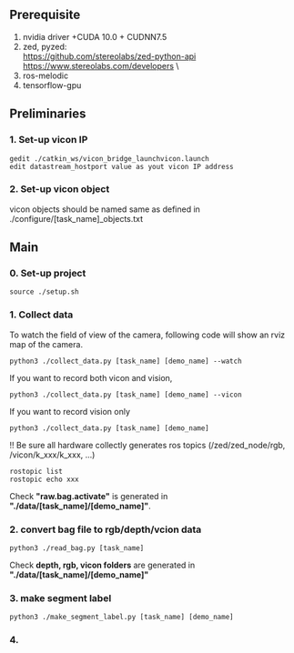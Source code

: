 ## Prerequisite
1. nvidia driver +CUDA 10.0 + CUDNN7.5
2. zed, pyzed:\
 https://github.com/stereolabs/zed-python-api \
 https://www.stereolabs.com/developers \
3. ros-melodic
4. tensorflow-gpu

## Preliminaries
### 1. Set-up vicon IP
```
gedit ./catkin_ws/vicon_bridge_launchvicon.launch
edit datastream_hostport value as yout vicon IP address
```
### 2. Set-up vicon object
vicon objects should be named same as defined in ./configure/[task_name]_objects.txt


## Main
### 0. Set-up project
```
source ./setup.sh
```

### 1. Collect data  
To watch the field of view of the camera, following code will show an rviz map of the camera.
```
python3 ./collect_data.py [task_name] [demo_name] --watch
```

If you want to record both vicon and vision, 
```
python3 ./collect_data.py [task_name] [demo_name] --vicon
```

If you want to record vision only
```
python3 ./collect_data.py [task_name] [demo_name]
```

!! Be sure all hardware collectly generates ros topics (/zed/zed_node/rgb, /vicon/k_xxx/k_xxx, ...)
```
rostopic list
rostopic echo xxx
```

Check **"raw.bag.activate"** is generated in **"./data/[task_name]/[demo_name]"**.

### 2. convert bag file to rgb/depth/vcion data
```
python3 ./read_bag.py [task_name]
```
Check **depth, rgb, vicon folders** are generated in **"./data/[task_name]/[demo_name]"**


### 3. make segment label
```
python3 ./make_segment_label.py [task_name] [demo_name]
```

### 4.

